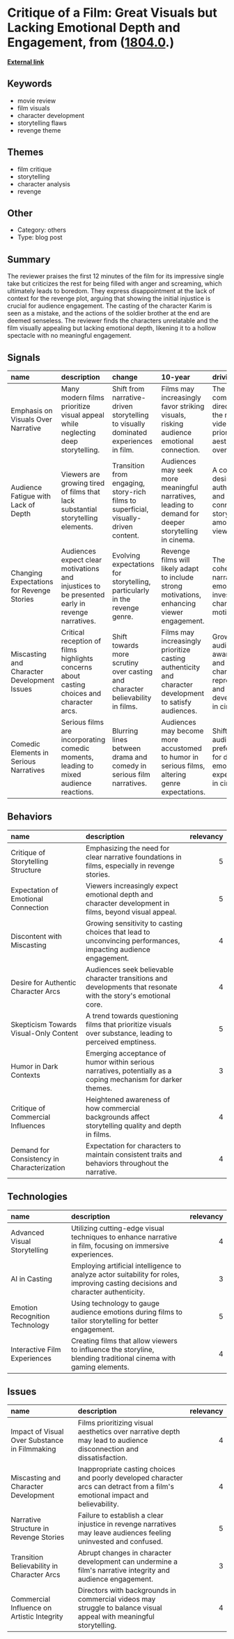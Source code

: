 # __Critique of a Film: Great Visuals but Lacking Emotional Depth and Engagement__, from ([1804.0](https://kghosh.substack.com/p/1804.0).)

__[External link](https://www.imdb.com/title/tt15445056/)__



## Keywords

* movie review
* film visuals
* character development
* storytelling flaws
* revenge theme

## Themes

* film critique
* storytelling
* character analysis
* revenge

## Other

* Category: others
* Type: blog post

## Summary

The reviewer praises the first 12 minutes of the film for its impressive single take but criticizes the rest for being filled with anger and screaming, which ultimately leads to boredom. They express disappointment at the lack of context for the revenge plot, arguing that showing the initial injustice is crucial for audience engagement. The casting of the character Karim is seen as a mistake, and the actions of the soldier brother at the end are deemed senseless. The reviewer finds the characters unrelatable and the film visually appealing but lacking emotional depth, likening it to a hollow spectacle with no meaningful engagement.

## Signals

| name                                        | description                                                                                    | change                                                                              | 10-year                                                                                                | driving-force                                                                                          |   relevancy |
|:--------------------------------------------|:-----------------------------------------------------------------------------------------------|:------------------------------------------------------------------------------------|:-------------------------------------------------------------------------------------------------------|:-------------------------------------------------------------------------------------------------------|------------:|
| Emphasis on Visuals Over Narrative          | Many modern films prioritize visual appeal while neglecting deep storytelling.                 | Shift from narrative-driven storytelling to visually dominated experiences in film. | Films may increasingly favor striking visuals, risking audience emotional connection.                  | The rise of commercial directors from the music video industry prioritizing aesthetics over narrative. |           4 |
| Audience Fatigue with Lack of Depth         | Viewers are growing tired of films that lack substantial storytelling elements.                | Transition from engaging, story-rich films to superficial, visually-driven content. | Audiences may seek more meaningful narratives, leading to demand for deeper storytelling in cinema.    | A collective desire for authenticity and connection in storytelling among viewers.                     |           5 |
| Changing Expectations for Revenge Stories   | Audiences expect clear motivations and injustices to be presented early in revenge narratives. | Evolving expectations for storytelling, particularly in the revenge genre.          | Revenge films will likely adapt to include strong motivations, enhancing viewer engagement.            | The desire for coherent narratives and emotional investment in character motivations.                  |           4 |
| Miscasting and Character Development Issues | Critical reception of films highlights concerns about casting choices and character arcs.      | Shift towards more scrutiny over casting and character believability in films.      | Films may increasingly prioritize casting authenticity and character development to satisfy audiences. | Growing audience awareness and critique of character representation and development in cinema.         |           3 |
| Comedic Elements in Serious Narratives      | Serious films are incorporating comedic moments, leading to mixed audience reactions.          | Blurring lines between drama and comedy in serious film narratives.                 | Audiences may become more accustomed to humor in serious films, altering genre expectations.           | Shifts in audience preferences for diverse emotional experiences in cinema.                            |           3 |

## Behaviors

| name                                       | description                                                                                                     |   relevancy |
|:-------------------------------------------|:----------------------------------------------------------------------------------------------------------------|------------:|
| Critique of Storytelling Structure         | Emphasizing the need for clear narrative foundations in films, especially in revenge stories.                   |           5 |
| Expectation of Emotional Connection        | Viewers increasingly expect emotional depth and character development in films, beyond visual appeal.           |           5 |
| Discontent with Miscasting                 | Growing sensitivity to casting choices that lead to unconvincing performances, impacting audience engagement.   |           4 |
| Desire for Authentic Character Arcs        | Audiences seek believable character transitions and developments that resonate with the story's emotional core. |           4 |
| Skepticism Towards Visual-Only Content     | A trend towards questioning films that prioritize visuals over substance, leading to perceived emptiness.       |           5 |
| Humor in Dark Contexts                     | Emerging acceptance of humor within serious narratives, potentially as a coping mechanism for darker themes.    |           3 |
| Critique of Commercial Influences          | Heightened awareness of how commercial backgrounds affect storytelling quality and depth in films.              |           4 |
| Demand for Consistency in Characterization | Expectation for characters to maintain consistent traits and behaviors throughout the narrative.                |           4 |

## Technologies

| name                           | description                                                                                                                       |   relevancy |
|:-------------------------------|:----------------------------------------------------------------------------------------------------------------------------------|------------:|
| Advanced Visual Storytelling   | Utilizing cutting-edge visual techniques to enhance narrative in film, focusing on immersive experiences.                         |           4 |
| AI in Casting                  | Employing artificial intelligence to analyze actor suitability for roles, improving casting decisions and character authenticity. |           3 |
| Emotion Recognition Technology | Using technology to gauge audience emotions during films to tailor storytelling for better engagement.                            |           5 |
| Interactive Film Experiences   | Creating films that allow viewers to influence the storyline, blending traditional cinema with gaming elements.                   |           4 |

## Issues

| name                                          | description                                                                                                                     |   relevancy |
|:----------------------------------------------|:--------------------------------------------------------------------------------------------------------------------------------|------------:|
| Impact of Visual Over Substance in Filmmaking | Films prioritizing visual aesthetics over narrative depth may lead to audience disconnection and dissatisfaction.               |           4 |
| Miscasting and Character Development          | Inappropriate casting choices and poorly developed character arcs can detract from a film's emotional impact and believability. |           4 |
| Narrative Structure in Revenge Stories        | Failure to establish a clear injustice in revenge narratives may leave audiences feeling uninvested and confused.               |           5 |
| Transition Believability in Character Arcs    | Abrupt changes in character development can undermine a film's narrative integrity and audience engagement.                     |           3 |
| Commercial Influence on Artistic Integrity    | Directors with backgrounds in commercial videos may struggle to balance visual appeal with meaningful storytelling.             |           4 |
